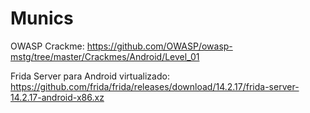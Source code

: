 # Munics

OWASP Crackme:
https://github.com/OWASP/owasp-mstg/tree/master/Crackmes/Android/Level_01

Frida Server para Android virtualizado:
https://github.com/frida/frida/releases/download/14.2.17/frida-server-14.2.17-android-x86.xz
